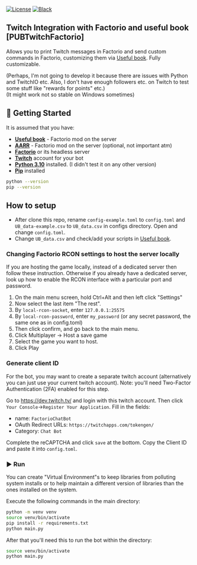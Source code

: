 [![License](https://img.shields.io/badge/License-Apache_2.0-blue.svg)](https://opensource.org/licenses/Apache-2.0)
[![Black](https://img.shields.io/badge/code%20style-black-000000.svg)](https://github.com/psf/black)

## Twitch Integration with Factorio and useful book [PUBTwitchFactorio]

Allows you to print Twitch messages in Factorio and send custom commands in Factorio, customizing them via [Useful book][Useful book]. Fully customizable.

(Perhaps, I'm not going to develop it because there are issues with Python and TwitchIO etc. Also, I don't have enough followers etc. on Twitch to test some stuff like "rewards for points" etc.)\
(It might work not so stable on Windows sometimes)

## 🏁 Getting Started
It is assumed that you have:
- [**Useful book**][Useful book] - Factorio mod on the server
- [**AARR**][AARR] - Factorio mod on the server (optional, not important atm)
- [**Factorio**](https://www.factorio.com/download) or its headless server
- [**Twitch**](https://twitch.tv/) account for your bot
- [**Python 3.10**](https://www.python.org/) installed. (I didn't test it on any other version)
- [**Pip**](https://pip.pypa.io/en/stable/) installed

```bash
python --version
pip --version
```

## How to setup

* After clone this repo, rename `config-example.toml` to `config.toml` and `UB_data-example.csv` to `UB_data.csv` in configs directory. Open and change `config.toml`.
* Change `UB_data.csv` and check/add your scripts in [Useful book][Useful book].

### Changing Factorio RCON settings to host the server locally

If you are hosting the game locally, instead of a dedicated server then follow these instruction.
Otherwise if you already have a dedicated server, look up how to enable the RCON interface with a particular port and password.

1. On the main menu screen, hold Ctrl+Alt and then left click "Settings"
2. Now select the last item "The rest".
3. By `local-rcon-socket`, enter `127.0.0.1:25575`
4. By `local-rcon-password`, enter `my_password` (or any secret password, the same one as in config.toml)
5. Then click confirm, and go back to the main menu.
6. Click Multiplayer -> Host a save game
7. Select the game you want to host.
8. Click Play

### Generate client ID

For the bot, you may want to create a separate twitch account (alternatively you can just use your current twitch account).
Note: you'll need Two-Factor Authentication (2FA) enabled for this step.

Go to https://dev.twitch.tv/ and login with this twitch account. Then click `Your Console`->`Register Your Application`.
Fill in the fields:

 * name: `FactorioChatBot`
 * OAuth Redirect URLs: `https://twitchapps.com/tokengen/`
 * Category: `Chat Bot`

Complete the reCAPTCHA and click `save` at the bottom.
Copy the Client ID and paste it into `config.toml`.


### ▶️ Run

You can create "Virtual Environment"s to keep libraries from polluting system installs or to help maintain a different version of libraries than the ones installed on the system.

Execute the following commands in the main directory:

```bash
python -m venv venv
source venv/bin/activate
pip install -r requirements.txt
python main.py
```

After that you'll need this to run the bot within the directory:
```bash
source venv/bin/activate
python main.py
```

[Useful book]: https://mods.factorio.com/mod/useful_book
[AARR]: https://mods.factorio.com/mod/AARR/downloads